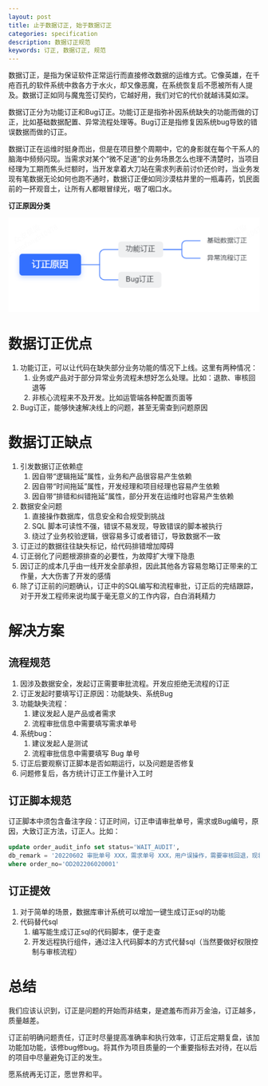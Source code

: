```yaml
---
layout: post
title: 止于数据订正, 始于数据订正
categories: specification
description: 数据订正规范
keywords: 订正, 数据订正, 规范
---
```


数据订正，是指为保证软件正常运行而直接修改数据的运维方式。它像英雄，在千疮百孔的软件系统中救各方于水火，却又像恶魔，在系统恢复后不愿被所有人提及。数据订正如同与魔鬼签订契约，它越好用，我们对它的代价就越讳莫如深。


数据订正分为功能订正和Bug订正。功能订正是指弥补因系统缺失的功能而做的订正，比如基础数据配置、异常流程处理等。Bug订正是指修复因系统bug导致的错误数据而做的订正。

数据订正在运维时挺身而出，但是在项目整个周期中，它的身影就在每个干系人的脑海中频频闪现。当需求对某个“微不足道”的业务场景怎么也理不清楚时，当项目经理为工期而焦头烂额时，当开发拿着大刀站在需求列表前讨价还价时，当业务发现有笔数据无论如何也跑不通时，数据订正便如同沙漠枯井里的一瓶毒药，饥民面前的一抔观音土，让所有人都眼冒绿光，咽了咽口水。

**订正原因分类**

![image](/images/data-correction.png)

# 数据订正优点
1. 功能订正，可以让代码在缺失部分业务功能的情况下上线。这里有两种情况：
    1. 业务或产品对于部分异常业务流程未想好怎么处理。比如：退款、审核回退等
    2. 非核心流程来不及开发。比如运管端各种配置页面等
2. Bug订正，能够快速解决线上的问题，甚至无需查到问题原因
# 数据订正缺点
1. 引发数据订正依赖症
    1. 因自带“逻辑拖延”属性，业务和产品很容易产生依赖
    2. 因自带“时间拖延”属性，开发经理和项目经理也容易产生依赖
    3. 因自带“排错和纠错拖延”属性，部分开发在运维时也容易产生依赖
2. 数据安全问题
    1. 直接操作数据库，信息安全和合规受到挑战
    2. SQL 脚本可读性不强，错误不易发现，导致错误的脚本被执行
    3. 绕过了业务校验逻辑，很容易多订或者错订，导致数据不一致
3. 订正过的数据往往缺失标记，给代码排错增加障碍
4. 订正弱化了问题根源排查的必要性，为故障扩大埋下隐患
5. 因订正的成本几乎由一线开发全部承担，因此其他各方容易忽略订正带来的工作量，大大伤害了开发的感情
6. 除了订正前的问题确认，订正中的SQL编写和流程审批，订正后的完结跟踪，对于开发工程师来说均属于毫无意义的工作内容，白白消耗精力
# 解决方案
## 流程规范
1. 因涉及数据安全，发起订正需要审批流程。开发应拒绝无流程的订正
2. 订正发起时要填写订正原因：功能缺失、系统Bug 
3. 功能缺失流程：
    1. 建议发起人是产品或者需求
    2. 流程审批信息中需要填写需求单号
4. 系统bug：
    1. 建议发起人是测试
    2. 流程审批信息中需要填写 Bug 单号
5. 订正后要观察订正脚本是否如期运行，以及问题是否修复
6. 问题修复后，各方统计订正工作量计入工时

## 订正脚本规范
订正脚本中须包含备注字段：订正时间，订正申请审批单号，需求或Bug编号，原因，大致订正方法，订正人。比如：
```sql
update order_audit_info set status='WAIT_AUDIT', 
db_remark = '20220602 审批单号 XXX，需求单号 XXX，用户误操作，需要审核回退，现将审核状态由审核通过变为待审核； 张三' 
where order_no='OD202206020001'
```
## 订正提效
1. 对于简单的场景，数据库审计系统可以增加一键生成订正sql的功能
2. 代码替代sql
    1. 编写能生成订正sql的代码脚本，便于走查
    2. 开发远程执行组件，通过注入代码脚本的方式代替sql（当然要做好权限控制与审核流程）
# 总结
我们应该认识到，订正是问题的开始而非结束，是遮羞布而非万金油，订正越多，质量越差。

订正前明确问题责任，订正时尽量提高准确率和执行效率，订正后定期复盘，该加功能加功能，该修bug修bug。将其作为项目质量的一个重要指标去对待，在以后的项目中尽量避免订正的发生。

愿系统再无订正，愿世界和平。